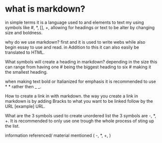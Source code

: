 # what is markdown? 
in simple terms it is a language used to and elements to text my using symbols like #, *, [], +, allowing for headings or text to be alter by changing size and boldness.

  why do we use markdown? first and it is used to write webs while also begin essay to use and read. in Addition to this it can also easily be translated to HTML.

What symbols will create a heading in markdown? depending in the size this can range from having one # being the biggest heading to six # making it the smallest heading.

when making text bold or Italianized for emphasis it is recommended to use * * rather then _ _.

How to create a link in with markdown. the way you create a link in markdown is by adding Bracks to what you want to be linked follow by the URL [example] URL.

What are the 3 symbols used to create unordered list the 3 symbols are -, *, +. It is recommended to only use one trough the whole process of sting up the list.

 

information referenced/ material mentioned ( -, *, +, )